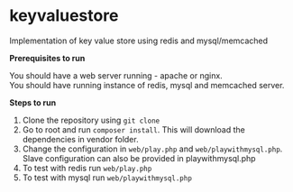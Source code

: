 # keyvaluestore
Implementation of key value store using redis and mysql/memcached

<b>Prerequisites to run</b>

You should have a web server running - apache or nginx.<br/>
You should have running instance of redis, mysql and memcached server.

<b>Steps to run</b>

1. Clone the repository using <code>git clone</code>
2. Go to root and run <code>composer install</code>. This will download the dependencies in vendor folder.
3. Change the configuration in <code>web/play.php</code> and <code>web/playwithmysql.php</code>. Slave configuration can also be provided in playwithmysql.php
4. To test with redis run <code>web/play.php</code>
5. To test with mysql run <code>web/playwithmysql.php</code>
